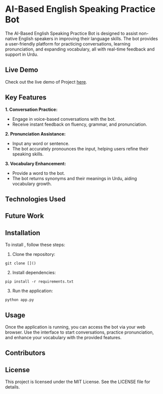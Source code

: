 # AI-Based English Speaking Practice Bot

The AI-Based English Speaking Practice Bot is designed to assist non-native English speakers in improving their language skills. The bot provides a user-friendly platform for practicing conversations, learning pronunciation, and expanding vocabulary, all with real-time feedback and support in Urdu.

## Live Demo

Check out the live demo of Project [here](https://huggingface.co/spaces/alidotdev/Speak_buddy).

## Key Features

**1. Conversation Practice:** 
 - Engage in voice-based conversations with the bot. 
 - Receive instant feedback on fluency, grammar, and pronunciation.

**2. Pronunciation Assistance:**
 - Input any word or sentence.
 - The bot accurately pronounces the input, helping users refine their speaking skills.

**3. Vocabulary Enhancement:**
 - Provide a word to the bot.
 - The bot returns synonyms and their meanings in Urdu, aiding vocabulary growth.

## Technologies Used

## Future Work

## Installation

To install , follow these steps:

1. Clone the repository:

```
git clone []()
```

2. Install dependencies:

```
pip install -r requirements.txt
```

3. Run the application:

```
python app.py
```

## Usage
Once the application is running, you can access the bot via your web browser. Use the interface to start conversations, practice pronunciation, and enhance your vocabulary with the provided features.

## Contributors


## License
This project is licensed under the MIT License. See the LICENSE file for details.



